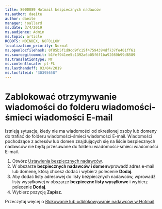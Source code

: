 ```yaml
---
title: 8000089 Hotmail bezpiecznych nadawców
ms.author: daeite
author: daeite
manager: joallard
ms.date: 3/4/2019
ms.audience: Admin
ms.topic: article
ROBOTS: NOINDEX, NOFOLLOW
localization_priority: Normal
ms.openlocfilehash: 0f85b5f1d9cd9fc15f47594394df737fe401ff61
ms.sourcegitcommit: b1fef941ee5c1392a6b05f6f1ba92080b99d8589
ms.translationtype: MT
ms.contentlocale: pl-PL
ms.lasthandoff: 03/04/2019
ms.locfileid: "30395658"
---
```

# <a name="stop-messages-from-going-into-your-junk-email-folder"></a>Zablokować otrzymywanie wiadomości do folderu wiadomości-śmieci wiadomości E-mail

Istnieją sytuacje, kiedy nie ma wiadomości od określonej osoby lub domeny do trafiać do folderu wiadomości-śmieci wiadomości E-mail. Wiadomości pochodzące z adresów lub domen znajdujących się na liście bezpiecznych nadawców nie będą przesuwane do folderu wiadomości-śmieci wiadomości E-mail.

1. Otwórz [Ustawienia bezpiecznych nadawców](https://go.microsoft.com/fwlink/?linkid=2035804).
2. W obszarze **bezpiecznych nadawców i domen**wprowadź adres e-mail lub domenę, którą chcesz dodać i wybierz polecenie **Dodaj**.
3. Aby dodać listy adresowej do listy bezpiecznych nadawców, wprowadź listy wysyłkowej w obszarze **bezpieczne listy wysyłkowe** i wybierz polecenie **Dodaj**.
4. Wybierz pozycję **Zapisz**.

Przeczytaj więcej o [Blokowanie lub odblokowywanie nadawców w Hotmail](https://support.office.com/article/afba1c94-77bb-4f50-8b85-057cf52f4d5e).